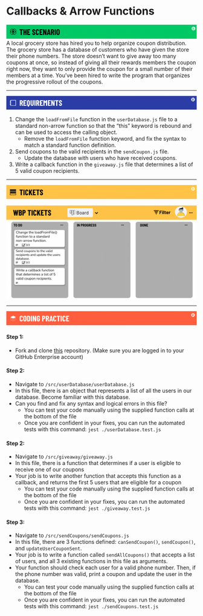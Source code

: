 # Callbacks & Arrow Functions

![Scenario](./assets/banner-scenario.png)
A local grocery store has hired you to help organize coupon distribution.  The grocery store has a database of customers who have given the store their phone numbers.  The store doesn’t want to give away too many coupons at once, so instead of giving all their rewards members the coupon right now, they want to only provide the coupon for a small number of their members at a time.  You’ve been hired to write the program that organizes the progressive rollout of the coupons.

---

![requirements](./assets/banner-requirements.png)

1. Change the `loadFromFile` function in the `userDatabase.js` file to a standard non-arrow function so that the “this” keyword is rebound and can be used to access the calling object.
    - Remove the `loadFromFile` function keyword, and fix the syntax to match a standard function definition.
1. Send coupons to the valid recipients in the `sendCoupon.js` file.
    - Update the database with users who have received coupons.
1. Write a callback function in the `giveaway.js` file that determines a list of 5 valid coupon recipients.

---

![tickets](./assets/banner-tickets.png)

<!-- [Trello Board](https://trello.com/b/t6CU3zOq/callbacks-arrow-functions) -->

![trello board](./assets/M1L11-callbacks-trello-board.png)

---

![coding practice](./assets/banner-coding.png)

#### Step 1:

- Fork and clone [this](https://git.generalassemb.ly/SEI-Standard-Curriculum/M1L11-callbacks-wbp/tree/main) repository. (Make sure you are logged in to your GitHub Enterprise account)
<!-- - Install dependencies with `npm i` -->

#### Step 2:

- Navigate to `/src/userDatabase/userDatabase.js`
- In this file, there is an object that represents a list of all the users in our database. Become familiar with this database.
- Can you find and fix any syntax and logical errors in this file?
  - You can test your code manually using the supplied function calls at the bottom of the file
  - Once you are confident in your fixes, you can run the automated tests with this command: `jest ./userDatabase.test.js`

#### Step 2:

- Navigate to `/src/giveaway/giveaway.js`
- In this file, there is a function that determines if a user is eligible to receive one of our coupons
- Your job is to write another function that accepts this function as a callback, and returns the first 5 users that are eligible for a coupon
  - You can test your code manually using the supplied function calls at the bottom of the file
  - Once you are confident in your fixes, you can run the automated tests with this command: `jest ./giveaway.test.js`

#### Step 3:

- Navigate to `/src/sendCoupons/sendCoupons.js`
- In this file, there are 3 functions defined: `canSendCoupon()`, `sendCoupon()`, and `updateUserCouponSent`.
- Your job is to write a function called `sendAllCoupons()` that accepts a list of users, and all 3 existing functions in this file as arguments.
- Your function should check each user for a valid phone number. Then, if the phone number was valid, print a coupon and update the user in the database.
  - You can test your code manually using the supplied function calls at the bottom of the file
  - Once you are confident in your fixes, you can run the automated tests with this command: `jest ./sendCoupons.test.js`
